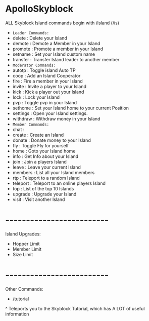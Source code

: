 # ApolloSkyblock

ALL Skyblock Island commands begin with /island (/is)

- `Leader Commands:`
- delete : Delete your Island
- demote : Demote a Member in your Island
- promote : Promote a member in your Island
- setname : Set your Island custom name
- transfer : Transfer Island leader to another member
- `Moderator Commands:`
- autotp : Toggle island Auto TP
- coop : Add an Island Cooperator
- fire : Fire a member in your Island
- invite : Invite a player to your Island
- kick : Kick a player out your Island
- lock : Lock your Island
- pvp : Toggle pvp in your Island
- sethome : Set your Island home to your current Position
- settings : Open your Island settings.
- withdraw : Withdraw money in your Island
- `Member Commands:`
- chat :
- create : Create an Island
- donate : Donate money to your Island
- fly : Toggle Fly for yourself
- home : Goto your Island home
- info : Get Info about your Island
- join : Join a players Island
- leave : Leave your current Island
- members : List all your Island members
- rtp : Teleport to a random Island
- teleport : Teleport to an online players Island
- top : List of the top 10 Islands
- upgrade : Upgrade your Island
- visit : Visit another Island

# -------------------------

Island Upgrades:

- Hopper Limit
- Member Limit
- Size Limit

# -------------------------

Other Commands:

- /tutorial

^ Teleports you to the Skyblock Tutorial, which has A LOT of useful information
